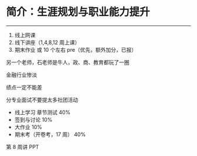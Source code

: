# 简介：生涯规划与职业能力提升

---

<T c="green" t="选修" />
<T c="purple" t="考查" />
<T c="gray" t="学分 1.5" />

1. 线上网课
2. 线下讲座（1,4,8,12 周上课）
3. 期末作业 或 10 个左右 pre（优先，额外加分，已报）

另一个老师，石老师是牛人，政、商、教育都玩了一圈

金融行业惨淡

绩点一定不能差

分专业面试不要提太多社团活动

- 线上学习 章节测试 40%
- 签到与讨论 10%
- 大作业 10%
- 期末考（开卷考，17 周） 40%

第 8 周讲 PPT
